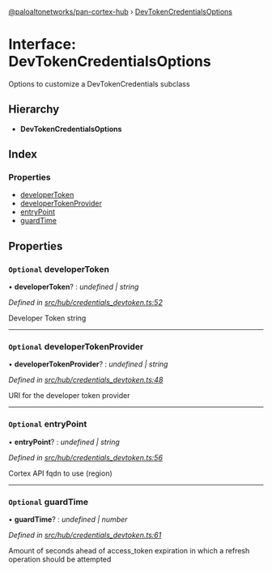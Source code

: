 [@paloaltonetworks/pan-cortex-hub](../README.md) › [DevTokenCredentialsOptions](devtokencredentialsoptions.md)

# Interface: DevTokenCredentialsOptions

Options to customize a DevTokenCredentials subclass

## Hierarchy

* **DevTokenCredentialsOptions**

## Index

### Properties

* [developerToken](devtokencredentialsoptions.md#optional-developertoken)
* [developerTokenProvider](devtokencredentialsoptions.md#optional-developertokenprovider)
* [entryPoint](devtokencredentialsoptions.md#optional-entrypoint)
* [guardTime](devtokencredentialsoptions.md#optional-guardtime)

## Properties

### `Optional` developerToken

• **developerToken**? : *undefined | string*

*Defined in [src/hub/credentials_devtoken.ts:52](https://github.com/xhoms/pan-cortex-hub-nodejs/blob/8b95863/src/hub/credentials_devtoken.ts#L52)*

Developer Token string

___

### `Optional` developerTokenProvider

• **developerTokenProvider**? : *undefined | string*

*Defined in [src/hub/credentials_devtoken.ts:48](https://github.com/xhoms/pan-cortex-hub-nodejs/blob/8b95863/src/hub/credentials_devtoken.ts#L48)*

URI for the developer token provider

___

### `Optional` entryPoint

• **entryPoint**? : *undefined | string*

*Defined in [src/hub/credentials_devtoken.ts:56](https://github.com/xhoms/pan-cortex-hub-nodejs/blob/8b95863/src/hub/credentials_devtoken.ts#L56)*

Cortex API fqdn to use (region)

___

### `Optional` guardTime

• **guardTime**? : *undefined | number*

*Defined in [src/hub/credentials_devtoken.ts:61](https://github.com/xhoms/pan-cortex-hub-nodejs/blob/8b95863/src/hub/credentials_devtoken.ts#L61)*

Amount of seconds ahead of access_token expiration in which a refresh
operation should be attempted
